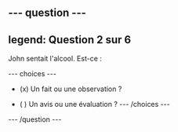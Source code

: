 --- question ---
---
legend: Question 2 sur 6
---

John sentait l'alcool. Est-ce :

--- choices ---
- (x) Un fait ou une observation ?

- ( ) Un avis ou une évaluation ? --- /choices ---

--- /question ---
